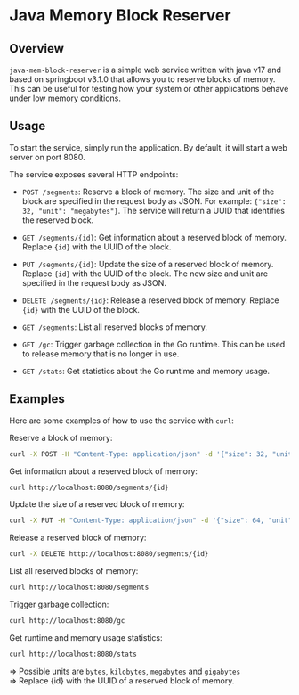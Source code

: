 # Java Memory Block Reserver

## Overview

`java-mem-block-reserver` is a simple web service written with java v17 and based on springboot  v3.1.0 that allows you to reserve blocks of memory. This can be useful for testing how your system or other applications behave under low memory conditions.

## Usage

To start the service, simply run the application. By default, it will start a web server on port 8080.

The service exposes several HTTP endpoints:

- `POST /segments`: Reserve a block of memory. The size and unit of the block are specified in the request body as JSON. For example: `{"size": 32, "unit": "megabytes"}`. The service will return a UUID that identifies the reserved block.

- `GET /segments/{id}`: Get information about a reserved block of memory. Replace `{id}` with the UUID of the block.

- `PUT /segments/{id}`: Update the size of a reserved block of memory. Replace `{id}` with the UUID of the block. The new size and unit are specified in the request body as JSON.

- `DELETE /segments/{id}`: Release a reserved block of memory. Replace `{id}` with the UUID of the block.

- `GET /segments`: List all reserved blocks of memory.

- `GET /gc`: Trigger garbage collection in the Go runtime. This can be used to release memory that is no longer in use.

- `GET /stats`: Get statistics about the Go runtime and memory usage.

## Examples

Here are some examples of how to use the service with `curl`:

Reserve a block of memory:

```bash
curl -X POST -H "Content-Type: application/json" -d '{"size": 32, "unit": "megabytes"}' http://localhost:8080/segments
```

Get information about a reserved block of memory:
```bash
curl http://localhost:8080/segments/{id}
```

Update the size of a reserved block of memory:
```bash
curl -X PUT -H "Content-Type: application/json" -d '{"size": 64, "unit": "megabytes"}' http://localhost:8080/segments/{id}
```

Release a reserved block of memory:
```bash
curl -X DELETE http://localhost:8080/segments/{id}
```

List all reserved blocks of memory:
```bash
curl http://localhost:8080/segments
```

Trigger garbage collection:
```bash
curl http://localhost:8080/gc
```

Get runtime and memory usage statistics:
```bash
curl http://localhost:8080/stats
```

=> Possible units are `bytes`, `kilobytes`, `megabytes` and `gigabytes`  
=> Replace {id} with the UUID of a reserved block of memory.  



